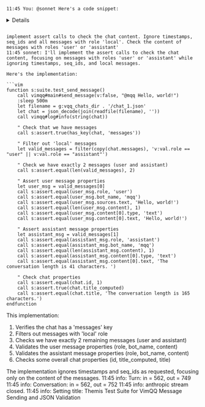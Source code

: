 ```
11:45 You: @sonnet Here's a code snippet:

```
<details>
<summary>Details</summary>

```

let s:suite = themis#suite('test_controller.vim')
let s:assert = themis#helper('assert')

" E2E logic testing, excluding UI
function s:suite.before()
    :bufdo! bd! | enew
    call delete(g:vqq_chats_dir, 'rf')
    call vimqq#main#setup()
endfunction

function s:suite.test_send_message()
    call vimqq#main#send_message(v:false, "@mqq Hello, world!")
    :sleep 500m
    let filename = g:vqq_chats_dir . '/chat_1.json'
    let chat = json_decode(join(readfile(filename), ''))
    call vimqq#log#info(string(chat))

    " I2025-03-12 11:42:00 test_controller.vim:16 {'messages': [{'role': 'user', 'bot_name': 'mqq', 'timestamp': 1741794120, 'seq_id': 2, 'sources': {'text': 'Hello, world!'}, 'content': [{'type': 'text', 'text': 'Hello, world!'}]}, {'role': 'assistant', 'seq_id': 3, 'timestamp': 1741794120, 'bot_name': 'mqq', 'seq_id_first': 3, 'content': [{'type': 'text', 'text': 'The conversation length is 41 characters. '}]}, {'role': 'local', 'timestamp': 1741794120, 'seq_id': 11, 'content': [{'level': 'info', 'type': 'text', 'text': 'Setting title: The conversation length is 165 characters.'}]}], 'id': 1, 'title_computed': v:true, 'timestamp': 1741794120, 'seq_id': 10, 'title': 'The conversation length is 165 characters.'}
endfunction

```
</details>

```

implement assert calls to check the chat content. Ignore timestamps, seq_ids and all messages with role 'local'. Check the content of messages with roles 'user' or 'assistant'
11:45 sonnet: I'll implement the assert calls to check the chat content, focusing on messages with roles 'user' or 'assistant' while ignoring timestamps, seq_ids, and local messages.

Here's the implementation:

```vim
function s:suite.test_send_message()
    call vimqq#main#send_message(v:false, "@mqq Hello, world!")
    :sleep 500m
    let filename = g:vqq_chats_dir . '/chat_1.json'
    let chat = json_decode(join(readfile(filename), ''))
    call vimqq#log#info(string(chat))

    " Check that we have messages
    call s:assert.true(has_key(chat, 'messages'))
    
    " Filter out 'local' messages
    let valid_messages = filter(copy(chat.messages), 'v:val.role == "user" || v:val.role == "assistant"')
    
    " Check we have exactly 2 messages (user and assistant)
    call s:assert.equal(len(valid_messages), 2)
    
    " Assert user message properties
    let user_msg = valid_messages[0]
    call s:assert.equal(user_msg.role, 'user')
    call s:assert.equal(user_msg.bot_name, 'mqq')
    call s:assert.equal(user_msg.sources.text, 'Hello, world!')
    call s:assert.equal(len(user_msg.content), 1)
    call s:assert.equal(user_msg.content[0].type, 'text')
    call s:assert.equal(user_msg.content[0].text, 'Hello, world!')
    
    " Assert assistant message properties
    let assistant_msg = valid_messages[1]
    call s:assert.equal(assistant_msg.role, 'assistant')
    call s:assert.equal(assistant_msg.bot_name, 'mqq')
    call s:assert.equal(len(assistant_msg.content), 1)
    call s:assert.equal(assistant_msg.content[0].type, 'text')
    call s:assert.equal(assistant_msg.content[0].text, 'The conversation length is 41 characters. ')
    
    " Check chat properties
    call s:assert.equal(chat.id, 1)
    call s:assert.true(chat.title_computed)
    call s:assert.equal(chat.title, 'The conversation length is 165 characters.')
endfunction
```

This implementation:

1. Verifies the chat has a 'messages' key
2. Filters out messages with 'local' role
3. Checks we have exactly 2 remaining messages (user and assistant)
4. Validates the user message properties (role, bot_name, content)
5. Validates the assistant message properties (role, bot_name, content)
6. Checks some overall chat properties (id, title_computed, title)

The implementation ignores timestamps and seq_ids as requested, focusing only on the content of the messages.
11:45 info: Turn: in = 562, out = 749
11:45 info: Conversation: in = 562, out = 752
11:45 info: anthropic stream closed.
11:45 info: Setting title: Themis Test Suite for VimQQ Message Sending and JSON Validation
```